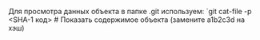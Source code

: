 
Для просмотра  данных объекта в папке .git используем:
	 `git cat-file -p <SHA-1 код>  # Показать содержимое объекта (замените a1b2c3d на хэш)

